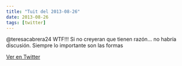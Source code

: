 ```yaml
---
title: "Tuit del 2013-08-26"
date: 2013-08-26
tags: [twitter]
---
```


@teresacabrera24 WTF!!! Si no creyeran que tienen razón… no habría discusión. Siempre lo importante son las formas



[Ver en Twitter](https://twitter.com/i/web/status/372109003800985601)
